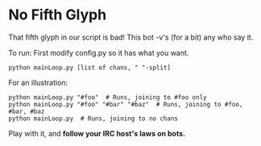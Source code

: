 # No Fifth Glyph

That fifth glyph in our script is bad! This bot -v's (for a bit) any who say it.

To run: First modify config.py so it has what you want.

    python mainLoop.py [list of chans, " "-split]

For an illustration:

    python mainLoop.py "#foo"  # Runs, joining to #foo only
    python mainLoop.py "#foo" "#bar" "#baz"  # Runs, joining to #foo, #bar, #baz
    python mainLoop.py  # Runs, joining to no chans

Play with it, and **follow your IRC host's laws on bots.**
